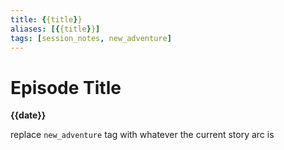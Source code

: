 ```yaml
---
title: {{title}}
aliases: [{{title}}]
tags: [session_notes, new_adventure]
---
```

# Episode Title
**{{date}}**

replace `new_adventure` tag with whatever the current story arc is